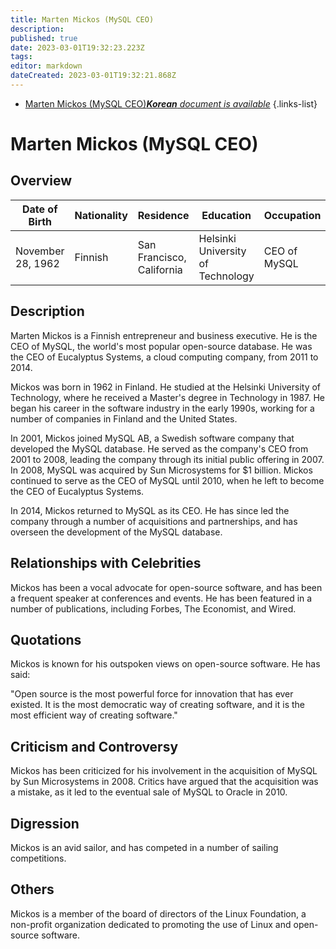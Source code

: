 ```yaml
---
title: Marten Mickos (MySQL CEO)
description: 
published: true
date: 2023-03-01T19:32:23.223Z
tags: 
editor: markdown
dateCreated: 2023-03-01T19:32:21.868Z
---
```


- [Marten Mickos (MySQL CEO)***Korean** document is available*](/ko/Knowledge-base/Dictionary/Person/marten-mickos-mysql-ceo)
{.links-list}


# Marten Mickos (MySQL CEO)

## Overview
| Date of Birth | Nationality | Residence | Education | Occupation |
| ------------- | ----------- | --------- | --------- | ---------- |
| November 28, 1962 | Finnish | San Francisco, California | Helsinki University of Technology | CEO of MySQL |

## Description
Marten Mickos is a Finnish entrepreneur and business executive. He is the CEO of MySQL, the world's most popular open-source database. He was the CEO of Eucalyptus Systems, a cloud computing company, from 2011 to 2014.

Mickos was born in 1962 in Finland. He studied at the Helsinki University of Technology, where he received a Master's degree in Technology in 1987. He began his career in the software industry in the early 1990s, working for a number of companies in Finland and the United States.

In 2001, Mickos joined MySQL AB, a Swedish software company that developed the MySQL database. He served as the company's CEO from 2001 to 2008, leading the company through its initial public offering in 2007. In 2008, MySQL was acquired by Sun Microsystems for $1 billion. Mickos continued to serve as the CEO of MySQL until 2010, when he left to become the CEO of Eucalyptus Systems.

In 2014, Mickos returned to MySQL as its CEO. He has since led the company through a number of acquisitions and partnerships, and has overseen the development of the MySQL database.

## Relationships with Celebrities
Mickos has been a vocal advocate for open-source software, and has been a frequent speaker at conferences and events. He has been featured in a number of publications, including Forbes, The Economist, and Wired.

## Quotations
Mickos is known for his outspoken views on open-source software. He has said:

"Open source is the most powerful force for innovation that has ever existed. It is the most democratic way of creating software, and it is the most efficient way of creating software."

## Criticism and Controversy
Mickos has been criticized for his involvement in the acquisition of MySQL by Sun Microsystems in 2008. Critics have argued that the acquisition was a mistake, as it led to the eventual sale of MySQL to Oracle in 2010.

## Digression
Mickos is an avid sailor, and has competed in a number of sailing competitions.

## Others
Mickos is a member of the board of directors of the Linux Foundation, a non-profit organization dedicated to promoting the use of Linux and open-source software.